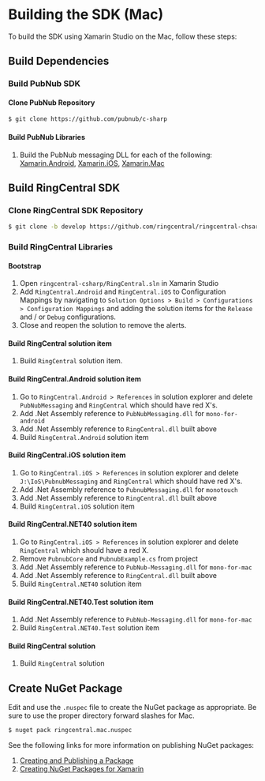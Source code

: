 # Building the SDK (Mac)

To build the SDK using Xamarin Studio on the Mac, follow these steps:

## Build Dependencies

### Build PubNub SDK

#### Clone PubNub Repository

```bash
$ git clone https://github.com/pubnub/c-sharp
```

#### Build PubNub Libraries

1. Build the PubNub messaging DLL for each of the following: [Xamarin.Android](../installation/Xamarin-Android.md), [Xamarin.iOS](../installation/Xamarin-iOS.md), [Xamarin.Mac](../installation/Xamarin-Mac.md)

## Build RingCentral SDK

### Clone RingCentral SDK Repository

```bash
$ git clone -b develop https://github.com/ringcentral/ringcentral-chsarp
```

### Build RingCentral Libraries

#### Bootstrap

1. Open `ringcentral-csharp/RingCentral.sln` in Xamarin Studio
1. Add `RingCentral.Android` and `RingCentral.iOS` to Configuration Mappings by navigating to `Solution Options > Build > Configurations > Configuration Mappings` and adding the solution items for the `Release` and / or `Debug` configurations.
1. Close and reopen the solution to remove the alerts.

#### Build RingCentral solution item

1. Build `RingCentral` solution item.

#### Build RingCentral.Android solution item

1. Go to `RingCentral.Android > References` in solution explorer and delete `PubNubMessaging` and `RingCentral` which should have red X's.
1. Add .Net Assembly reference to `PubNubMessaging.dll` for `mono-for-android`
1. Add .Net Assembly reference to `RingCentral.dll` built above
1. Build `RingCentral.Android` solution item

#### Build RingCentral.iOS solution item

1. Go to `RingCentral.iOS > References` in solution explorer and delete `J:\IoS\PubnubMessaging` and `RingCentral` which should have red X's.
1. Add .Net Assembly reference to `PubnubMessaging.dll` for `monotouch` 
1. Add .Net Assembly reference to `RingCentral.dll` built above
1. Build `RingCentral.iOS` solution item

#### Build RingCentral.NET40 solution item

1. Go to `RingCentral.iOS > References` in solution explorer and delete `RingCentral` which should have a red X.
1. Remove `PubnubCore` and `PubnubExample.cs` from project
1. Add .Net Assembly reference to `PubNub-Messaging.dll` for `mono-for-mac`
1. Add .Net Assembly reference to `RingCentral.dll` built above
1. Build `RingCentral.NET40` solution item

#### Build RingCentral.NET40.Test solution item

1. Add .Net Assembly reference to `PubNub-Messaging.dll` for `mono-for-mac`
1. Build `RingCentral.NET40.Test` solution item

#### Build RingCentral solution

1. Build `RingCentral` solution

## Create NuGet Package

Edit and use the `.nuspec` file to create the NuGet package as appropriate. Be sure to use the proper directory forward slashes for Mac.

```bash
$ nuget pack ringcentral.mac.nuspec
```

See the following links for more information on publishing NuGet packages:

1. [Creating and Publishing a Package](https://docs.nuget.org/create/creating-and-publishing-a-package)
1. [Creating NuGet Packages for Xamarin](https://developer.xamarin.com/guides/cross-platform/advanced/nuget/)
